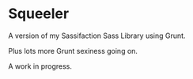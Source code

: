 Squeeler
==========

A version of my Sassifaction Sass Library using Grunt.

Plus lots more Grunt sexiness going on.

A work in progress.
